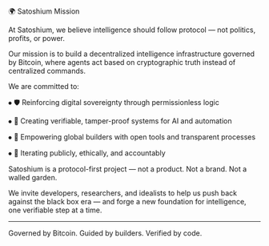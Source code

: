 
🌍 Satoshium Mission

At Satoshium, we believe intelligence should follow protocol — not politics, profits, or power.

Our mission is to build a decentralized intelligence infrastructure governed by Bitcoin, where agents act based on cryptographic truth instead of centralized commands.

We are committed to:

⦁	🛡️ Reinforcing digital sovereignty through permissionless logic

⦁	📜 Creating verifiable, tamper-proof systems for AI and automation

⦁	🤝 Empowering global builders with open tools and transparent processes

⦁	🔁 Iterating publicly, ethically, and accountably

Satoshium is a protocol-first project — not a product. Not a brand. Not a walled garden.

We invite developers, researchers, and idealists to help us push back against the black box era — and forge a new foundation for intelligence, one verifiable step at a time.

---

Governed by Bitcoin. Guided by builders. Verified by code.
